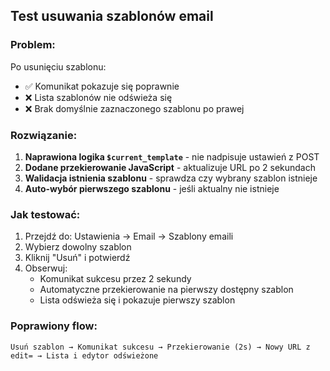 ## Test usuwania szablonów email

### Problem:
Po usunięciu szablonu:
- ✅ Komunikat pokazuje się poprawnie  
- ❌ Lista szablonów nie odświeża się
- ❌ Brak domyślnie zaznaczonego szablonu po prawej

### Rozwiązanie:
1. **Naprawiona logika `$current_template`** - nie nadpisuje ustawień z POST
2. **Dodane przekierowanie JavaScript** - aktualizuje URL po 2 sekundach
3. **Walidacja istnienia szablonu** - sprawdza czy wybrany szablon istnieje
4. **Auto-wybór pierwszego szablonu** - jeśli aktualny nie istnieje

### Jak testować:
1. Przejdź do: Ustawienia → Email → Szablony emaili
2. Wybierz dowolny szablon
3. Kliknij "Usuń" i potwierdź
4. Obserwuj:
   - Komunikat sukcesu przez 2 sekundy
   - Automatyczne przekierowanie na pierwszy dostępny szablon
   - Lista odświeża się i pokazuje pierwszy szablon

### Poprawiony flow:
```
Usuń szablon → Komunikat sukcesu → Przekierowanie (2s) → Nowy URL z edit= → Lista i edytor odświeżone
```